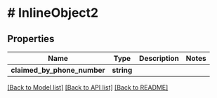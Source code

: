 # # InlineObject2

## Properties

Name | Type | Description | Notes
------------ | ------------- | ------------- | -------------
**claimed_by_phone_number** | **string** |  |

[[Back to Model list]](../../README.md#models) [[Back to API list]](../../README.md#endpoints) [[Back to README]](../../README.md)
